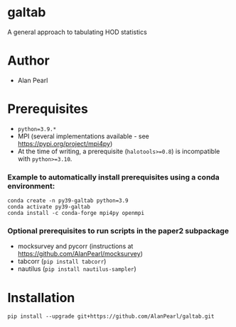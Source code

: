 # galtab
A general approach to tabulating HOD statistics

# Author
- Alan Pearl

# Prerequisites
- `python=3.9.*`
- MPI (several implementations available - see https://pypi.org/project/mpi4py)
- At the time of writing, a prerequisite (`halotools>=0.8`) is incompatible with `python>=3.10`.
### Example to automatically install prerequisites using a conda environment:
```
conda create -n py39-galtab python=3.9
conda activate py39-galtab
conda install -c conda-forge mpi4py openmpi
```
### Optional prerequisites to run scripts in the paper2 subpackage
- mocksurvey and pycorr (instructions at https://github.com/AlanPearl/mocksurvey)
- tabcorr (`pip install tabcorr`)
- nautilus (`pip install nautilus-sampler`)

# Installation
```
pip install --upgrade git+https://github.com/AlanPearl/galtab.git
```
